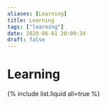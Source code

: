 ```yaml
---
aliases: [Learning]
title: Learning
tags: ["learning"]
date: 2020-06-01 20:09:34
draft: false
---
```


# Learning

{% include list.liquid all=true %}
